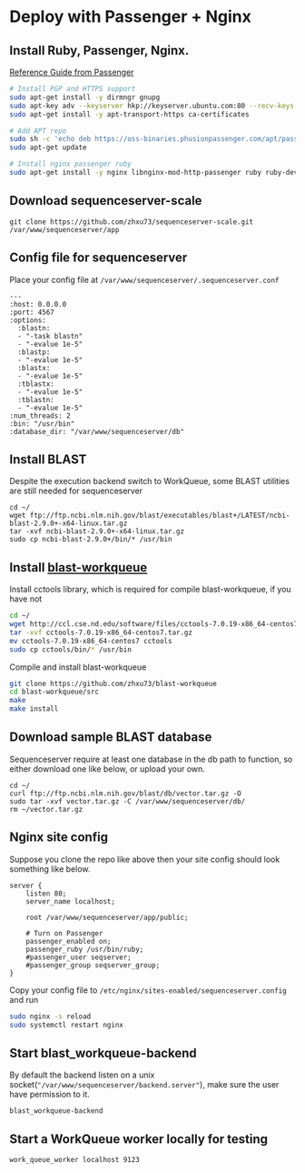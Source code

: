 # Deploy with Passenger + Nginx
## Install Ruby, Passenger, Nginx.
[Reference Guide from Passenger](https://www.phusionpassenger.com/library/walkthroughs/deploy/)
```bash
# Install PGP and HTTPS support
sudo apt-get install -y dirmngr gnupg
sudo apt-key adv --keyserver hkp://keyserver.ubuntu.com:80 --recv-keys 561F9B9CAC40B2F7
sudo apt-get install -y apt-transport-https ca-certificates

# Add APT repo
sudo sh -c 'echo deb https://oss-binaries.phusionpassenger.com/apt/passenger bionic main > /etc/apt/sources.list.d/passenger.list'
sudo apt-get update

# Install nginx passenger ruby
sudo apt-get install -y nginx libnginx-mod-http-passenger ruby ruby-dev git wget curl build-essential redis-server
```
## Download sequenceserver-scale
`git clone https://github.com/zhxu73/sequenceserver-scale.git /var/www/sequenceserver/app`

## Config file for sequenceserver
Place your config file at `/var/www/sequenceserver/.sequenceserver.conf`
```
---
:host: 0.0.0.0
:port: 4567
:options:
  :blastn:
  - "-task blastn"
  - "-evalue 1e-5"
  :blastp:
  - "-evalue 1e-5"
  :blastx:
  - "-evalue 1e-5"
  :tblastx:
  - "-evalue 1e-5"
  :tblastn:
  - "-evalue 1e-5"
:num_threads: 2
:bin: "/usr/bin"
:database_dir: "/var/www/sequenceserver/db"

```

## Install BLAST
Despite the execution backend switch to WorkQueue, some BLAST utilities are still needed for sequenceserver
```
cd ~/
wget ftp://ftp.ncbi.nlm.nih.gov/blast/executables/blast+/LATEST/ncbi-blast-2.9.0+-x64-linux.tar.gz
tar -xvf ncbi-blast-2.9.0+-x64-linux.tar.gz
sudo cp ncbi-blast-2.9.0+/bin/* /usr/bin
```

## Install [blast-workqueue](https://github.com/zhxu73/blast-workqueue)
Install cctools library, which is required for compile blast-workqueue, if you have not
```bash
cd ~/
wget http://ccl.cse.nd.edu/software/files/cctools-7.0.19-x86_64-centos7.tar.gz
tar -xvf cctools-7.0.19-x86_64-centos7.tar.gz
mv cctools-7.0.19-x86_64-centos7 cctools
sudo cp cctools/bin/* /usr/bin
```
Compile and install blast-workqueue
```bash
git clone https://github.com/zhxu73/blast-workqueue
cd blast-workqueue/src
make
make install
```

## Download sample BLAST database
Sequenceserver require at least one database in the db path to function, so either download one like below, or upload your own.
```
cd ~/
curl ftp://ftp.ncbi.nlm.nih.gov/blast/db/vector.tar.gz -O
sudo tar -xvf vector.tar.gz -C /var/www/sequenceserver/db/
rm ~/vector.tar.gz
```
## Nginx site config
Suppose you clone the repo like above then your site config should look something like below.
```
server {
    listen 80;
    server_name localhost;

    root /var/www/sequenceserver/app/public;

    # Turn on Passenger
    passenger_enabled on;
    passenger_ruby /usr/bin/ruby;
    #passenger_user seqserver;
    #passenger_group seqserver_group;
}
```
Copy your config file to `/etc/nginx/sites-enabled/sequenceserver.config` and run
```bash
sudo nginx -s reload
sudo systemctl restart nginx
```
## Start blast_workqueue-backend
By default the backend listen on a unix socket(`"/var/www/sequenceserver/backend.server"`), make sure the user have permission to it.
```
blast_workqueue-backend
```
## Start a WorkQueue worker locally for testing
```
work_queue_worker localhost 9123
```



